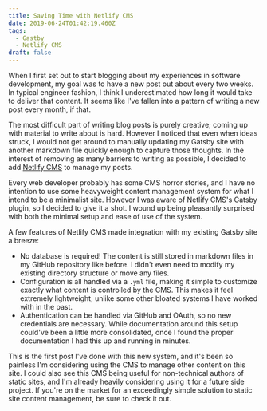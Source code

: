 ```yaml
---
title: Saving Time with Netlify CMS
date: 2019-06-24T01:42:19.460Z
tags:
  - Gastby
  - Netlify CMS
draft: false
---
```

When I first set out to start blogging about my experiences in software development, my goal was to have a new post out about every two weeks. In typical engineer fashion, I think I underestimated how long it would take to deliver that content. It seems like I've fallen into a pattern of writing a new post every month, if that.

The most difficult part of writing blog posts is purely creative; coming up with material to write about is hard. However I noticed that even when ideas struck, I would not get around to manually updating my Gatsby site with another markdown file quickly enough to capture those thoughts. In the interest of removing as many barriers to writing as possible, I decided to add [Netlify CMS](https://www.netlifycms.org/) to manage my posts.

Every web developer probably has some CMS horror stories, and I have no intention to use some heavyweight content management system for what I intend to be a minimalist site. However I was aware of Netlify CMS's Gatsby plugin, so I decided to give it a shot. I wound up being pleasantly surprised with both the minimal setup and ease of use of the system.

A few features of Netlify CMS made integration with my existing Gatsby site a breeze:

* No database is required! The content is still stored in markdown files in my GitHub repository like before. I didn't even need to modify my existing directory structure or move any files.
* Configuration is all handled via a `.yml` file, making it simple to customize exactly what content is controlled by the CMS. This makes it feel extremely lightweight, unlike some other bloated systems I have worked with in the past.
* Authentication can be handled via GitHub and OAuth, so no new credentials are necessary. While documentation around this setup could've been a little more consolidated, once I found the proper documentation I had this up and running in minutes.

This is the first post I've done with this new system, and it's been so painless I'm considering using the CMS to manage other content on this site.  I could also see this CMS being useful for non-technical authors of static sites, and I'm already heavily considering using it for a future side project.  If you're on the market for an exceedingly simple solution to static site content management, be sure to check it out.  
